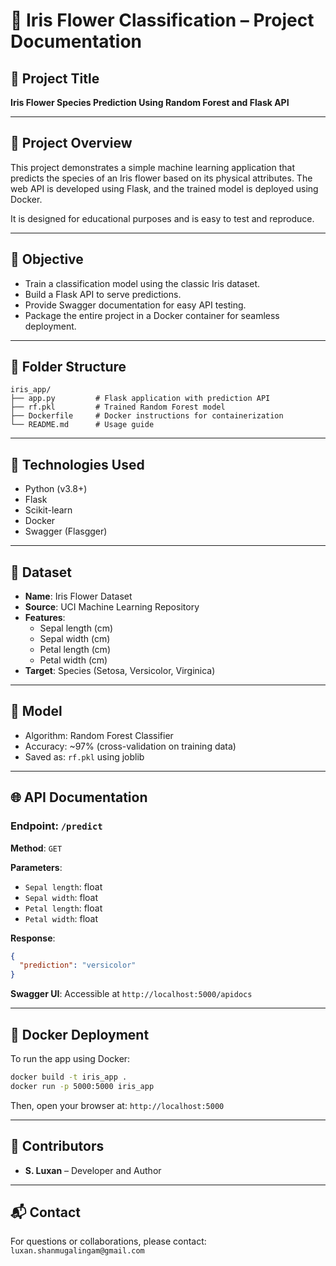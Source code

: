 # 🌺 Iris Flower Classification – Project Documentation

## 📌 Project Title
**Iris Flower Species Prediction Using Random Forest and Flask API**

---

## 🧠 Project Overview

This project demonstrates a simple machine learning application that predicts the species of an Iris flower based on its physical attributes. The web API is developed using Flask, and the trained model is deployed using Docker.

It is designed for educational purposes and is easy to test and reproduce.

---

## 🎯 Objective

- Train a classification model using the classic Iris dataset.
- Build a Flask API to serve predictions.
- Provide Swagger documentation for easy API testing.
- Package the entire project in a Docker container for seamless deployment.

---

## 📂 Folder Structure

```
iris_app/
├── app.py         # Flask application with prediction API
├── rf.pkl         # Trained Random Forest model
├── Dockerfile     # Docker instructions for containerization
└── README.md      # Usage guide
```

---

## 🔧 Technologies Used

- Python (v3.8+)
- Flask
- Scikit-learn
- Docker
- Swagger (Flasgger)

---

## 🧪 Dataset

- **Name**: Iris Flower Dataset
- **Source**: UCI Machine Learning Repository
- **Features**:
  - Sepal length (cm)
  - Sepal width (cm)
  - Petal length (cm)
  - Petal width (cm)
- **Target**: Species (Setosa, Versicolor, Virginica)

---

## 🧠 Model

- Algorithm: Random Forest Classifier
- Accuracy: ~97% (cross-validation on training data)
- Saved as: `rf.pkl` using joblib

---

## 🌐 API Documentation

### Endpoint: `/predict`

**Method**: `GET`

**Parameters**:
- `Sepal length`: float
- `Sepal width`: float
- `Petal length`: float
- `Petal width`: float

**Response**:
```json
{
  "prediction": "versicolor"
}
```

**Swagger UI**: Accessible at `http://localhost:5000/apidocs`

---

## 🐳 Docker Deployment

To run the app using Docker:

```bash
docker build -t iris_app .
docker run -p 5000:5000 iris_app
```

Then, open your browser at: `http://localhost:5000`

---

## 📢 Contributors

- **S. Luxan** – Developer and Author


---

## 📬 Contact

For questions or collaborations, please contact: `luxan.shanmugalingam@gmail.com`